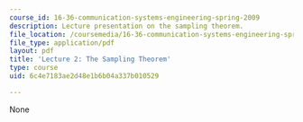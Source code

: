 ```yaml
---
course_id: 16-36-communication-systems-engineering-spring-2009
description: Lecture presentation on the sampling theorem.
file_location: /coursemedia/16-36-communication-systems-engineering-spring-2009/6c4e7183ae2d48e1b6b04a337b010529_MIT16_36s09_lec02.pdf
file_type: application/pdf
layout: pdf
title: 'Lecture 2: The Sampling Theorem'
type: course
uid: 6c4e7183ae2d48e1b6b04a337b010529

---
```

None